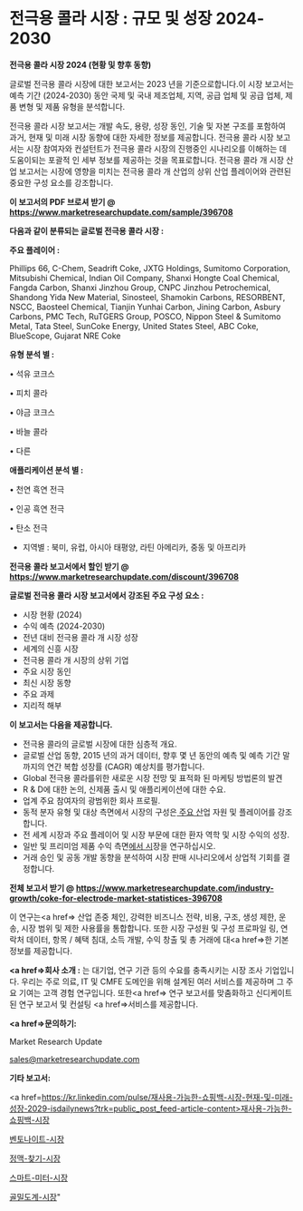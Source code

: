 # 전극용 콜라 시장 : 규모 및 성장 2024-2030

<strong>전극용 콜라 시장 2024 (현황 및 향후 동향)</strong>

글로벌 전극용 콜라 시장에 대한 보고서는 2023 년을 기준으로합니다.이 시장 보고서는 예측 기간 (2024-2030) 동안 국제 및 국내 제조업체, 지역, 공급 업체 및 공급 업체, 제품 변형 및 제품 유형을 분석합니다.

전극용 콜라 시장 보고서는 개발 속도, 용량, 성장 동인, 기술 및 자본 구조를 포함하여 과거, 현재 및 미래 시장 동향에 대한 자세한 정보를 제공합니다. 전극용 콜라 시장 보고서는 시장 참여자와 컨설턴트가 전극용 콜라 시장의 진행중인 시나리오를 이해하는 데 도움이되는 포괄적 인 세부 정보를 제공하는 것을 목표로합니다. 전극용 콜라 개 시장 산업 보고서는 시장에 영향을 미치는 전극용 콜라 개 산업의 상위 산업 플레이어와 관련된 중요한 구성 요소를 강조합니다.



<strong>이 보고서의 PDF 브로셔 받기 @ <a href=https://www.marketresearchupdate.com/sample/396708>https://www.marketresearchupdate.com/sample/396708</a></strong>



<strong>다음과 같이 분류되는 글로벌 전극용 콜라 시장 :</strong>



<strong>주요 플레이어 :</strong>

Phillips 66, C-Chem, Seadrift Coke, JXTG Holdings, Sumitomo Corporation, Mitsubishi Chemical, Indian Oil Company, Shanxi Hongte Coal Chemical, Fangda Carbon, Shanxi Jinzhou Group, CNPC Jinzhou Petrochemical, Shandong Yida New Material, Sinosteel, Shamokin Carbons, RESORBENT, NSCC, Baosteel Chemical, Tianjin Yunhai Carbon, Jining Carbon, Asbury Carbons, PMC Tech, RuTGERS Group, POSCO, Nippon Steel & Sumitomo Metal, Tata Steel, SunCoke Energy, United States Steel, ABC Coke, BlueScope, Gujarat NRE Coke



<strong>유형 분석 별 :</strong>

• 석유 코크스

• 피치 콜라

• 야금 코크스

• 바늘 콜라

• 다른



<strong>애플리케이션 분석 별 :</strong>

• 천연 흑연 전극

• 인공 흑연 전극

• 탄소 전극

<ul>
  <li>지역별 : 북미, 유럽, 아시아 태평양, 라틴 아메리카, 중동 및 아프리카</li>
</ul>


<strong>전극용 콜라 보고서에서 할인 받기 @ <a href=https://www.marketresearchupdate.com/discount/396708>https://www.marketresearchupdate.com/discount/396708</a></strong>



<strong>글로벌 전극용 콜라 시장 보고서에서 강조된 주요 구성 요소 :</strong>
<ul>
  <li>시장 현황 (2024)</li>
  <li>수익 예측 (2024-2030)</li>
  <li>전년 대비 전극용 콜라 개 시장 성장</li>
  <li>세계의 신흥 시장</li>
  <li>전극용 콜라 개 시장의 상위 기업</li>
  <li>주요 시장 동인</li>
  <li>최신 시장 동향</li>
  <li>주요 과제</li>
  <li>지리적 해부</li>
</ul>


<strong>이 보고서는 다음을 제공합니다.</strong>
<ul>
  <li>전극용 콜라의 글로벌 시장에 대한 심층적 개요.</li>
  <li>글로벌 산업 동향, 2015 년의 과거 데이터, 향후 몇 년 동안의 예측 및 예측 기간 말까지의 연간 복합 성장률 (CAGR) 예상치를 평가합니다.</li>
  <li>Global 전극용 콜라를위한 새로운 시장 전망 및 표적화 된 마케팅 방법론의 발견</li>
  <li>R &amp; D에 대한 논의, 신제품 출시 및 애플리케이션에 대한 수요.</li>
  <li>업계 주요 참여자의 광범위한 회사 프로필.</li>
  <li>동적 분자 유형 및 대상 측면에서 시장의 구성은<a href=> 주요 산</a>업 자원 및 플레이어를 강조합니다.</li>
  <li>전 세계 시장과 주요 플레이어 및 시장 부문에 대한 환자 역학 및 시장 수익의 성장.</li>
  <li>일반 및 프리미엄 제품 수익 측면<a href=>에서 시</a>장을 연구하십시오.</li>
  <li>거래 승인 및 공동 개발 동향을 분석하여 시장 판매 시나리오에서 상업적 기회를 결정합니다.</li>
</ul>



<strong>전체 보고서 받기 @ <a href=https://www.marketresearchupdate.com/industry-growth/coke-for-electrode-market-statistices-396708>https://www.marketresearchupdate.com/industry-growth/coke-for-electrode-market-statistices-396708</a></strong>

이 연구는<a href=> 산업 존중</a> 체인, 강력한 비즈니스 전략, 비용, 구조, 생성 제한, 운송, 시장 범위 및 제한 사용률을 통합합니다. 또한 시장 구성원 및 구성 프로파일 링, 연락처 데이터, 항목 / 혜택 침대, 소득 개발, 수익 창출 및 총 거래에 대<a href=>한 기본 </a>정보를 제공합니다.



<strong><a href=>회사 소</a>개 :</strong>
는 대기업, 연구 기관 등의 수요를 충족시키는 시장 조사 기업입니다. 우리는 주로 의료, IT 및 CMFE 도메인을 위해 설계된 여러 서비스를 제공하며 그 주요 기여는 고객 경험 연구입니다. 또한<a href=> 연구 보</a>고서를 맞춤화하고 신디케이트 된 연구 보고서 및 컨설팅 <a href=>서비스</a>를 제공합니다.



<strong><a href=>문의하기:</a></strong>

Market Research Update

sales@marketresearchupdate.com



<strong>기타 보고서:</strong>

<a href=https://kr.linkedin.com/pulse/재사용-가능한-쇼핑백-시장-현재-및-미래-성장-2029-isdailynews?trk=public_post_feed-article-content>재사용-가능한-쇼핑백-시장</a>

<a href=https://www.linkedin.com/pulse/벤토나이트-시장-진입-전략-및-위험-평가2029년-data-dive-diaries-24-analysis/>벤토나이트-시장</a>

<a href=https://www.linkedin.com/pulse/정맥-찾기-시장-동향-및-성장-전망-trendsetters-talk-360-analysis-qfotf/>정맥-찾기-시장</a>

<a href=https://www.linkedin.com/pulse/스마트-미터-시장-동향-및-성장-전망-market-matrix-musings-analysis-xw6ef/>스마트-미터-시장</a>

<a href=https://www.linkedin.com/pulse/골밀도계-시장-세분화-연구-및-목표-고객2030년-survey-spotlight-pro-24-analysis-g5ttc/>골밀도계-시장</a>"
